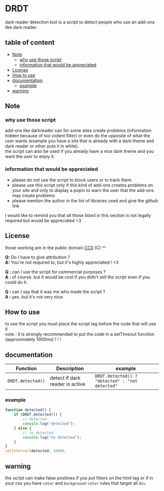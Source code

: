 <!-- omit in toc -->
# DRDT
dark reader detection tool is a script to detect people who use an add-ons like dark reader.

<!-- omit in toc -->
## table of content
- [Note](#note)
  - [why use those script](#why-use-those-script)
  - [information that would be appreciated](#information-that-would-be-appreciated)
- [License](#license)
- [How to use](#how-to-use)
- [documentation](#documentation)
  - [example](#example)
- [warning](#warning)

## Note
### why use those script
add-ons like darkreader can for some sites create problems (information hidden because of too violent filter) or even do the opposite of what the user wants (example you have a site that is already with a dark theme and dark reader or other puts it in white).  
the script can also be used if you already have a nice dark theme and you want the user to enjoy it.

### information that would be appreciated
- please do not use the script to block users or to track them.
- please use this script only if this kind of add-ons creates problems on your site and only to display a popin to warn the user that the add-ons may create problems
- please mention the author in the list of libraries used and give the github link

I would like to remind you that all those listed in this section is not legally required but would be appreciated <3

## License
those working are in the public domain [CC0](https://creativecommons.org/publicdomain/zero/1.0/) (C) ^^

**Q:** Do I have to give attribution ?  
**A:** You're not required to, but it's highly appreciated ! <3

**Q :** can I use the script for commercial purposes ?  
**A :** of course. but it would be cool if you didn't sell the script even if you could do it.

**Q :** can I say that it was me who made the script ?  
**A :** yes. but it's not very nice.

## How to use

to use the script you must place the script tag before the code that will use it  
note : it is strongly recommended to put the code in a setTimeout function (approximately 1000ms) ! ! !

## documentation

| Function          | Description                     | example                                         |
| ----------------- | ------------------------------- | ----------------------------------------------- |
| `DRDT.detected()` | detect if dark reader is active | `DRDT.detected() ? "detected" : "not detected"` |

### example
```js
function detected() {
    if (DRDT.detected()) {
        // detected
        console.log("detected");
    } else {
        // no detected
        console.log("no detected");
    }
}
setInterval(detected, 1000);
```

## warning
the script can make false positives if you put filters on the html tag or if in your css you have `color` and `background-color` rules that target all `div`.